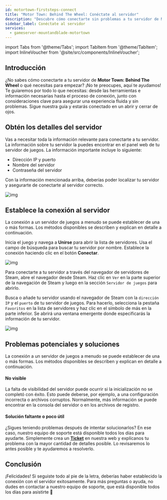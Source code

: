 ```yaml
---
id: motortown-firststeps-connect
title: "Motor Town: Behind The Wheel: Conéctate al servidor"
description: "Descubre cómo conectarte sin problemas a tu servidor de Motor Town y disfruta de una jugabilidad ininterrumpida → Aprende más ahora"
sidebar_label: Conéctate al servidor
services:
  - gameserver-mountandblade-motortown
---
```


import Tabs from '@theme/Tabs';
import TabItem from '@theme/TabItem';
import InlineVoucher from '@site/src/components/InlineVoucher';


## Introducción
¿No sabes cómo conectarte a tu servidor de **Motor Town: Behind The Wheel** o qué necesitas para empezar? ¡No te preocupes, aquí te ayudamos! Te guiaremos por todo lo que necesitas: desde las herramientas e información necesarias hasta el proceso de conexión, junto con consideraciones clave para asegurar una experiencia fluida y sin problemas. Sigue nuestra guía y estarás conectado en un abrir y cerrar de ojos.

<InlineVoucher />



## Obtén los detalles del servidor


Vas a necesitar toda la información relevante para conectarte a tu servidor. La información sobre tu servidor la puedes encontrar en el panel web de tu servidor de juegos. La información importante incluye lo siguiente:

- Dirección IP y puerto
- Nombre del servidor
- Contraseña del servidor


Con la información mencionada arriba, deberías poder localizar tu servidor y asegurarte de conectarte al servidor correcto.

![img](https://screensaver01.zap-hosting.com/index.php/s/JpEweKBDKAE7Dek/preview)

## Establece la conexión al servidor


La conexión a un servidor de juegos a menudo se puede establecer de una o más formas. Los métodos disponibles se describen y explican en detalle a continuación.

<Tabs>
    <TabItem value="connect_solution_server_browser_ingame" label="Navegador de servidores (En el juego)" default>

Inicia el juego y navega a **Unirse** para abrir la lista de servidores. Usa el campo de búsqueda para buscar tu servidor por nombre. Establece la conexión haciendo clic en el botón **Conectar**.

![img](https://screensaver01.zap-hosting.com/index.php/s/BpmSGCSkjgz6X5q/download)

</TabItem>

<TabItem value="connect_solution_server_browser_steam" label="Navegador de servidores (Steam)">



Para conectarte a tu servidor a través del navegador de servidores de Steam, abre el navegador desde Steam. Haz clic en `Ver` en la parte superior de la navegación de Steam y luego en la sección `Servidor de juegos` para abrirlo. 

Busca o añade tu servidor usando el navegador de Steam con la `dirección IP` y el `puerto` de tu servidor de juegos. Para hacerlo, selecciona la pestaña `Favoritos` en la lista de servidores y haz clic en el símbolo de más en la parte inferior. Se abrirá una ventana emergente donde especificarás la información de tu servidor. 

![img](https://screensaver01.zap-hosting.com/index.php/s/MMsokw2ZyCreeCN/download)

</TabItem>


</Tabs>



## Problemas potenciales y soluciones


La conexión a un servidor de juegos a menudo se puede establecer de una o más formas. Los métodos disponibles se describen y explican en detalle a continuación.

#### No visible


La falta de visibilidad del servidor puede ocurrir si la inicialización no se completó con éxito. Esto puede deberse, por ejemplo, a una configuración incorrecta o archivos corruptos. Normalmente, más información se puede encontrar en la consola del servidor o en los archivos de registro.



#### Solución faltante o poco útil


¿Sigues teniendo problemas después de intentar solucionarlos? En ese caso, nuestro equipo de soporte está disponible todos los días para ayudarte. Simplemente crea un **[Ticket](https://zap-hosting.com/en/customer/support/)** en nuestra web y explícanos tu problema con la mayor cantidad de detalles posible. Lo revisaremos lo antes posible y te ayudaremos a resolverlo.



## Conclusión

¡Felicidades! Si seguiste todo al pie de la letra, deberías haber establecido la conexión con el servidor exitosamente. Para más preguntas o ayuda, no dudes en contactar a nuestro equipo de soporte, que está disponible todos los días para asistirte 🙂




<InlineVoucher />